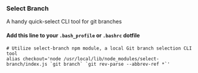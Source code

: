 ### Select Branch
A handy quick-select CLI tool for git branches

#### Add this line to your `.bash_profile` or `.bashrc` dotfile
```
# Utilize select-branch npm module, a local Git branch selection CLI tool
alias checkout='node /usr/local/lib/node_modules/select-branch/index.js `git branch` `git rev-parse --abbrev-ref *`'
```